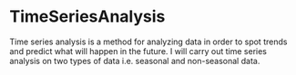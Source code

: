 # TimeSeriesAnalysis
Time series analysis is a method for analyzing data in order to spot trends and predict what will happen in the future. I will carry out time series analysis on two types of data i.e. seasonal and non-seasonal data.
